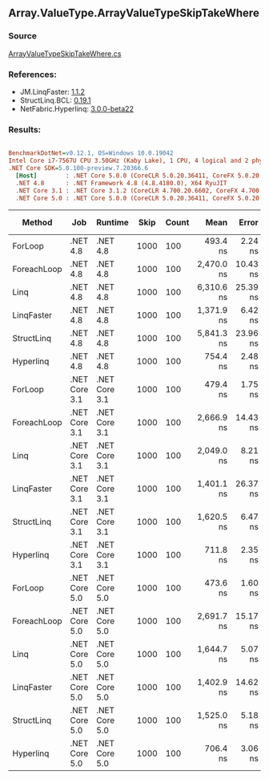 ﻿## Array.ValueType.ArrayValueTypeSkipTakeWhere

### Source
[ArrayValueTypeSkipTakeWhere.cs](../LinqBenchmarks/Array/ValueType/ArrayValueTypeSkipTakeWhere.cs)

### References:
- JM.LinqFaster: [1.1.2](https://www.nuget.org/packages/JM.LinqFaster/1.1.2)
- StructLinq.BCL: [0.19.1](https://www.nuget.org/packages/StructLinq.BCL/0.19.1)
- NetFabric.Hyperlinq: [3.0.0-beta22](https://www.nuget.org/packages/NetFabric.Hyperlinq/3.0.0-beta22)

### Results:
``` ini

BenchmarkDotNet=v0.12.1, OS=Windows 10.0.19042
Intel Core i7-7567U CPU 3.50GHz (Kaby Lake), 1 CPU, 4 logical and 2 physical cores
.NET Core SDK=5.0.100-preview.7.20366.6
  [Host]        : .NET Core 5.0.0 (CoreCLR 5.0.20.36411, CoreFX 5.0.20.36411), X64 RyuJIT
  .NET 4.8      : .NET Framework 4.8 (4.8.4180.0), X64 RyuJIT
  .NET Core 3.1 : .NET Core 3.1.2 (CoreCLR 4.700.20.6602, CoreFX 4.700.20.6702), X64 RyuJIT
  .NET Core 5.0 : .NET Core 5.0.0 (CoreCLR 5.0.20.36411, CoreFX 5.0.20.36411), X64 RyuJIT


```
|      Method |           Job |       Runtime | Skip | Count |       Mean |    Error |   StdDev | Ratio | RatioSD |  Gen 0 | Gen 1 | Gen 2 | Allocated | Code Size | CacheMisses/Op | BranchMispredictions/Op |
|------------ |-------------- |-------------- |----- |------ |-----------:|---------:|---------:|------:|--------:|-------:|------:|------:|----------:|----------:|---------------:|------------------------:|
|     ForLoop |      .NET 4.8 |      .NET 4.8 | 1000 |   100 |   493.4 ns |  2.24 ns |  2.10 ns |  1.00 |    0.00 |      - |     - |     - |         - |     352 B |              0 |                       0 |
| ForeachLoop |      .NET 4.8 |      .NET 4.8 | 1000 |   100 | 2,470.0 ns | 10.43 ns |  8.71 ns |  5.01 |    0.03 | 0.0153 |     - |     - |      32 B |     514 B |              1 |                       1 |
|        Linq |      .NET 4.8 |      .NET 4.8 | 1000 |   100 | 6,310.6 ns | 25.39 ns | 22.51 ns | 12.79 |    0.05 | 0.1450 |     - |     - |     313 B |    1291 B |              4 |                       3 |
|  LinqFaster |      .NET 4.8 |      .NET 4.8 | 1000 |   100 | 1,371.9 ns |  6.42 ns |  5.69 ns |  2.78 |    0.02 | 6.7329 |     - |     - |   14143 B |    1243 B |              4 |                       1 |
|  StructLinq |      .NET 4.8 |      .NET 4.8 | 1000 |   100 | 5,841.3 ns | 23.96 ns | 20.01 ns | 11.84 |    0.06 | 0.1068 |     - |     - |     225 B |    1142 B |              3 |                       3 |
|   Hyperlinq |      .NET 4.8 |      .NET 4.8 | 1000 |   100 |   754.4 ns |  2.48 ns |  2.32 ns |  1.53 |    0.01 |      - |     - |     - |         - |    1665 B |              0 |                       1 |
|     ForLoop | .NET Core 3.1 | .NET Core 3.1 | 1000 |   100 |   479.4 ns |  1.75 ns |  1.63 ns |  0.97 |    0.01 |      - |     - |     - |         - |     340 B |              0 |                       0 |
| ForeachLoop | .NET Core 3.1 | .NET Core 3.1 | 1000 |   100 | 2,666.9 ns | 14.43 ns | 13.50 ns |  5.41 |    0.03 | 0.0153 |     - |     - |      32 B |     524 B |              1 |                       2 |
|        Linq | .NET Core 3.1 | .NET Core 3.1 | 1000 |   100 | 2,049.0 ns |  8.21 ns |  7.28 ns |  4.15 |    0.03 | 0.1183 |     - |     - |     248 B |    1366 B |              3 |                       1 |
|  LinqFaster | .NET Core 3.1 | .NET Core 3.1 | 1000 |   100 | 1,401.1 ns | 26.37 ns | 23.38 ns |  2.84 |    0.04 | 6.7329 |     - |     - |   14096 B |    1164 B |              6 |                       2 |
|  StructLinq | .NET Core 3.1 | .NET Core 3.1 | 1000 |   100 | 1,620.5 ns |  6.47 ns |  5.40 ns |  3.29 |    0.02 | 0.0763 |     - |     - |     160 B |    1160 B |              2 |                       1 |
|   Hyperlinq | .NET Core 3.1 | .NET Core 3.1 | 1000 |   100 |   711.8 ns |  2.35 ns |  2.20 ns |  1.44 |    0.01 |      - |     - |     - |         - |    1047 B |              0 |                       1 |
|     ForLoop | .NET Core 5.0 | .NET Core 5.0 | 1000 |   100 |   473.6 ns |  1.60 ns |  1.42 ns |  0.96 |    0.00 |      - |     - |     - |         - |     339 B |              0 |                       0 |
| ForeachLoop | .NET Core 5.0 | .NET Core 5.0 | 1000 |   100 | 2,691.7 ns | 15.17 ns | 13.45 ns |  5.46 |    0.03 | 0.0153 |     - |     - |      32 B |     537 B |              1 |                       2 |
|        Linq | .NET Core 5.0 | .NET Core 5.0 | 1000 |   100 | 1,644.7 ns |  5.07 ns |  4.50 ns |  3.33 |    0.01 | 0.1183 |     - |     - |     248 B |    1326 B |              2 |                       1 |
|  LinqFaster | .NET Core 5.0 | .NET Core 5.0 | 1000 |   100 | 1,402.9 ns | 14.62 ns | 12.96 ns |  2.84 |    0.03 | 6.7329 |     - |     - |   14096 B |    1147 B |              6 |                       1 |
|  StructLinq | .NET Core 5.0 | .NET Core 5.0 | 1000 |   100 | 1,525.0 ns |  5.18 ns |  4.04 ns |  3.09 |    0.01 | 0.0763 |     - |     - |     160 B |    1127 B |              2 |                       1 |
|   Hyperlinq | .NET Core 5.0 | .NET Core 5.0 | 1000 |   100 |   706.4 ns |  3.06 ns |  2.55 ns |  1.43 |    0.01 |      - |     - |     - |         - |    1063 B |              0 |                       0 |
